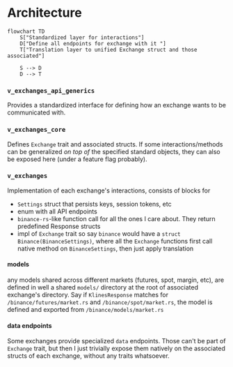 <!--follows https://matklad.github.io/2021/02/06/ARCHITECTURE.md.html-->
# Architecture
```mermaid
flowchart TD
	S["Standardized layer for interactions"]
	D["Define all endpoints for exchange with it "]
	T["Translation layer to unified Exchange struct and those associated"]

	S --> D
	D --> T
```

### `v_exchanges_api_generics`
Provides a standardized interface for defining how an exchange wants to be communicated with.

### `v_exchanges_core`
Defines `Exchange` trait and associated structs. If some interactions/methods can be generalized _on top of_ the specified standard objects, they can also be exposed here (under a feature flag probably).


### `v_exchanges`
Implementation of each exchange's interactions, consists of blocks for

- `Settings` struct that persists keys, session tokens, etc
- enum with all API endpoints
- `binance-rs`-like function call for all the ones I care about. They return predefined Response structs
- impl of `Exchange` trait
	so say `binance` would have a `struct Binance(BinanceSettings)`, where all the `Exchange` functions first call native method on `BinanceSettings`, then just apply translation

#### models
any models shared across different markets (futures, spot, margin, etc), are defined in well a shared `models/` directory at the root of associated exchange's directory. Say if `KlinesResponse` matches for
`/binance/futures/market.rs` and `/binance/spot/market.rs`, the model is defined and exported from `/binance/models/market.rs`


#### data endpoints
Some exchanges provide specialized `data` endpoints. Those can't be part of `Exchange` trait, but then I just trivially expose them natively on the associated structs of each exchange, without any traits whatsoever. 
